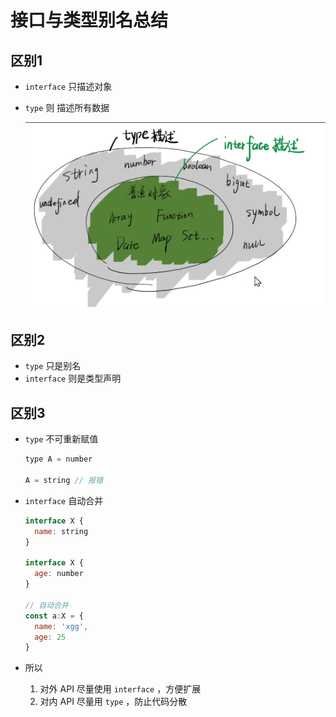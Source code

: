 # 接口与类型别名总结

## 区别1

+ `interface` 只描述对象
+ `type` 则 描述所有数据

  ![区别](./区别.jpg)

## 区别2

+ `type` 只是别名
+ `interface` 则是类型声明

## 区别3

+ `type` 不可重新赋值

  ```js
  type A = number

  A = string // 报错
  ```

+ `interface` 自动合并

  ```js
  interface X {
    name: string
  }

  interface X {
    age: number
  }

  // 自动合并
  const a:X = {
    name: 'xgg',
    age: 25
  }
  ```

+ 所以

  1. 对外 API 尽量使用 `interface` ，方便扩展
  2. 对内 API 尽量用 `type` ，防止代码分散
